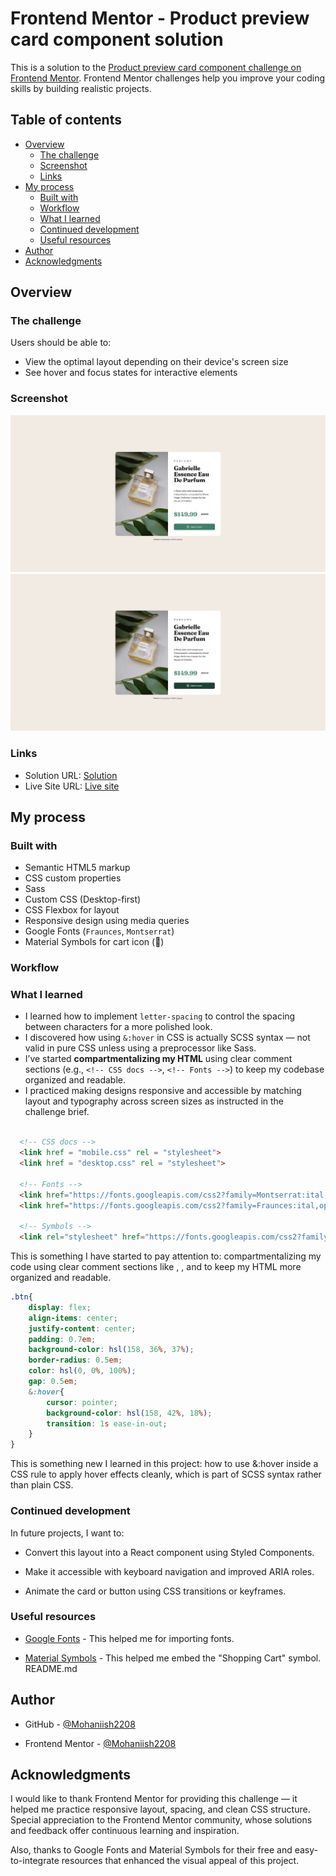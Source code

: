 # Frontend Mentor - Product preview card component solution

This is a solution to the [Product preview card component challenge on Frontend Mentor](https://www.frontendmentor.io/challenges/product-preview-card-component-GO7UmttRfa). Frontend Mentor challenges help you improve your coding skills by building realistic projects. 

## Table of contents

- [Overview](#overview)
  - [The challenge](#the-challenge)
  - [Screenshot](#screenshot)
  - [Links](#links)
- [My process](#my-process)
  - [Built with](#built-with)
  - [Workflow](#workflow)
  - [What I learned](#what-i-learned)
  - [Continued development](#continued-development)
  - [Useful resources](#useful-resources)
- [Author](#author)
- [Acknowledgments](#acknowledgments)

## Overview

### The challenge

Users should be able to:

- View the optimal layout depending on their device's screen size
- See hover and focus states for interactive elements

### Screenshot

![Desktop view](Desktop-view(without-mouse-hover).png) 
![Desktop view](Desktop-view(with-mouse-hover).png)

### Links

- Solution URL: [Solution](https://github.com/Mohaniish2208/Product-preview-card-component.git)
- Live Site URL: [Live site](https://mohaniish2208.github.io/Product-preview-card-component/)

## My process

### Built with

- Semantic HTML5 markup
- CSS custom properties
- Sass
- Custom CSS (Desktop-first)
- CSS Flexbox for layout
- Responsive design using media queries
- Google Fonts (`Fraunces`, `Montserrat`)
- Material Symbols for cart icon (🛒)

### Workflow

### What I learned

- I learned how to implement `letter-spacing` to control the spacing between characters for a more polished look.
- I discovered how using `&:hover` in CSS is actually SCSS syntax — not valid in pure CSS unless using a preprocessor like Sass.
- I’ve started **compartmentalizing my HTML** using clear comment sections (e.g., `<!-- CSS docs -->`, `<!-- Fonts -->`) to keep my codebase organized and readable.
- I practiced making designs responsive and accessible by matching layout and typography across screen sizes as instructed in the challenge brief.

```html
 
  <!-- CSS docs -->
  <link href = "mobile.css" rel = "stylesheet">
  <link href = "desktop.css" rel = "stylesheet">
  
  <!-- Fonts -->
  <link href="https://fonts.googleapis.com/css2?family=Montserrat:ital,wght@0,100..900;1,100..900&family=Outfit:wght@100..900&display=swap" rel="stylesheet">
  <link href="https://fonts.googleapis.com/css2?family=Fraunces:ital,opsz,wght@0,9..144,100..900;1,9..144,100..900&family=Montserrat:ital,wght@0,100..900;1,100..900&family=Outfit:wght@100..900&display=swap" rel="stylesheet">
  
  <!-- Symbols -->
  <link rel="stylesheet" href="https://fonts.googleapis.com/css2?family=Material+Symbols+Outlined:opsz,wght,FILL,GRAD@20..48,100..700,0..1,-50..200&icon_names=shopping_cart" />

```
This is something I have started to pay attention to: compartmentalizing my code using clear comment sections like <!-- CSS docs -->, <!-- Fonts -->, and <!-- Symbols --> to keep my HTML more organized and readable.

```css
.btn{
    display: flex;
    align-items: center;
    justify-content: center;
    padding: 0.7em;
    background-color: hsl(158, 36%, 37%);
    border-radius: 0.5em;
    color: hsl(0, 0%, 100%);
    gap: 0.5em;
    &:hover{
        cursor: pointer;
        background-color: hsl(158, 42%, 18%);
        transition: 1s ease-in-out;
    }
}
```
This is something new I learned in this project: how to use &:hover inside a CSS rule to apply hover effects cleanly, which is part of SCSS syntax rather than plain CSS.

### Continued development

In future projects, I want to:

- Convert this layout into a React component using Styled Components.

- Make it accessible with keyboard navigation and improved ARIA roles.

- Animate the card or button using CSS transitions or keyframes.

### Useful resources

- [Google Fonts](https://fonts.google.com/?selected=Material+Symbols+Outlined:shopping_cart:FILL@0;wght@400;GRAD@0;opsz@24&icon.set=Material+Symbols&icon.size=24&icon.color=%231f1f1f) - This helped me for importing fonts.

- [Material Symbols](https://fonts.google.com/icons?selected=Material+Symbols+Outlined:shopping_cart:FILL@0;wght@0;GRAD@0;opsz@24&icon.size=24&icon.color=%231f1f1f) - This helped me embed the "Shopping Cart" symbol.
README.md
## Author

- GitHub - [@Mohaniish2208](https://github.com/Mohaniish2208)

- Frontend Mentor - [@Mohaniish2208](https://www.frontendmentor.io/profile/Mohaniish2208)

## Acknowledgments

I would like to thank Frontend Mentor for providing this challenge — it helped me practice responsive layout, spacing, and clean CSS structure. Special appreciation to the Frontend Mentor community, whose solutions and feedback offer continuous learning and inspiration.

Also, thanks to Google Fonts and Material Symbols for their free and easy-to-integrate resources that enhanced the visual appeal of this project.